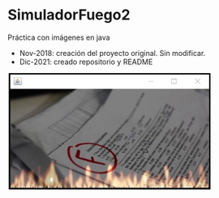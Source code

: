 # SimuladorFuego2
Práctica con imágenes en java
* Nov-2018: creación del proyecto original. Sin modificar.
* Dic-2021: creado repositorio y README
<img src="https://github.com/MariaAdrover/SimuladorFuego2/blob/main/simuladorFuego2.jpg" alt="simuladorFuego2" width="400"/>

